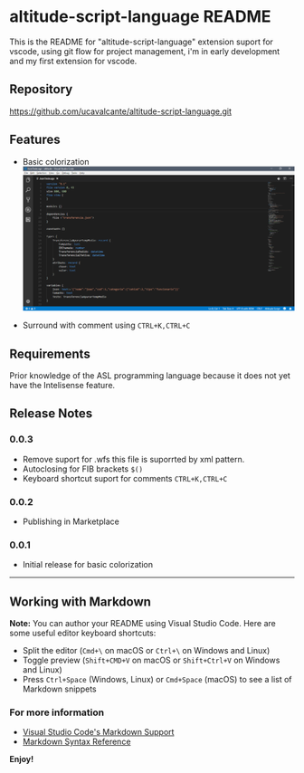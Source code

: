 # altitude-script-language README

This is the README for "altitude-script-language" extension suport for vscode, using git flow for project management, i'm in early development and my first extension for vscode.

## Repository

https://github.com/ucavalcante/altitude-script-language.git


## Features

* Basic colorization
![Colorization](images/img_01.png)

* Surround with comment using `CTRL+K,CTRL+C`

## Requirements

Prior knowledge of the ASL programming language because it does not yet have the Intelisense feature.

## Release Notes

### 0.0.3

* Remove suport for .wfs this file is suporrted by xml pattern.
* Autoclosing for FIB brackets `$()`
* Keyboard shortcut suport for comments `CTRL+K,CTRL+C`

### 0.0.2

* Publishing in Marketplace

### 0.0.1

* Initial release for basic colorization

-----------------------------------------------------------------------------------------------------------

## Working with Markdown

**Note:** You can author your README using Visual Studio Code.  Here are some useful editor keyboard shortcuts:

* Split the editor (`Cmd+\` on macOS or `Ctrl+\` on Windows and Linux)
* Toggle preview (`Shift+CMD+V` on macOS or `Shift+Ctrl+V` on Windows and Linux)
* Press `Ctrl+Space` (Windows, Linux) or `Cmd+Space` (macOS) to see a list of Markdown snippets

### For more information

* [Visual Studio Code's Markdown Support](http://code.visualstudio.com/docs/languages/markdown)
* [Markdown Syntax Reference](https://help.github.com/articles/markdown-basics/)

**Enjoy!**